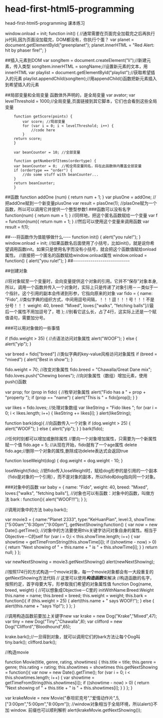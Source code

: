 # head-first-html5-programming
head-first-html5-programming 课本练习

window.onload = init;
function init() { //通常需要在页面完全加载完之后再执行js代码,因为页面没加载完，DOM都没有，你执行个蛋？
	var planet = document.getElementById("greenplanet");
	planet.innerHTML = "Red Alert: hit by phaser fire!";
}

##插入元素到DOM
		var songItem = document.createElement("li");//新建元素，传入类型
		songItem.innerHTML = songName;//设置新元素的文本，用innerHTML
		var playlist = document.getElementById("playlist");//获取希望插入的元素
		playlist.appendChild(songItem);//用appendChild()函数把新元素插入到希望插入的元素 

##局部变量和全局变量
函数体外声明的，是全局变量
		var avator;
		var levelThreshold = 1000;//全局变量,页面链接到其它脚本，它们也会看到这些全局变量

		function getScore(points) {
			var score; //局部变量
			for (var i = 0; i < levelThreshold; i++) {
				//code here	
			}
		return score;
		}

		var beanCounter = 10; //全部变量

		function getNumberOfItems(ordertype) {
		var beanCounter = 0;  //和全局变量同名，将在此函数体内覆盖全部变量
		if (ordertype == "order") {
			//do some stuff with beanCounter...
		}
		return beanCounter;
		}

##函数
function addOne (num) {
	return num + 1;
}
var plusOne = addOne; //把addOne赋到一个新变量plusOne
var result = plasOne(1); //plasOne赋为一个函数，所以可以调用它并提供一个整型参数1
###函数可以没有名字
function(num) {
	return num + 1;
}
//同样地，把这个匿名函数赋给一个变量
var f = function(num){
	return num + 1;
}
//然后可以使用这个变量来调用函数
var result = f(1);

##---将函数作为值能够做什么----
function init() {
	alert("you rule!");
}
window.onload = init; //如果函数名后面使用了小括号，比如init()，就是说你希望调用函数init。如果只是使用名字而没有小括号，就会把这个函数值赋给onload属性。
//直接把一个匿名的函数赋给window.onload属性
window.onload = function() {
	alert("you rule!");
}
##-----------------------------

##创建对象

//将对象赋至一个变量时，会向变量提供这个对象的引用。它并不“保存”对象本身,所以，调用一个函数并传入一个对象时，实际上只是传递了对象引用－－类似于一个指针。这个引用的副本会传递到形参，它指向原来的对象
var fido = {
	name: "Fido", //类似字典的组织方式，中间用逗号间隔，！！！逗！！！号！！！不是分号！！！
	weight: 40,
	breed: "Mixed",
	loves:["walks", "fetching balls"]//最后一个属性不用加逗号了，嗯
}; //别看它这么长，占了4行，这实际上还是一个赋值语句，需要加分号。

###可以用对象做的一些事情

if (fido.weight > 35) { //点语法访问对象属性
	alert("WOOF");
} else {
	alert("yip");
}

var breed = fido["breed"] //类似字典的key-value风格访问对象属性
if (breed = "mixed") {
	alert("Best in show");
}

fido.weight = 70; //改变对象属性
fido.breed = "Chawalla/Great Dane mix";
fido.loves.push("Chewing bones"); //向对象属性（数组）增加元素，使用push()函数

var prop;
for (prop in fido) { //枚举对象属性
	alert("Fido has a " + prop + "property ");
	if (prop == "name") {
		alert("This is " + fido[prop]);
	}
}

var likes = fido.loves; //处理对象数组
var likeString = "Fido likes ";
for (var i = 0; i < likes.length; i++) {
	likeString += likes[i];
}
alert(likeString);

function bark(dog){ //向函数传入一个对象
	if (dog.weight > 25) {
		alert("WOOF");
	} else {
		alert("yip");
	}
}
bark(fido);

//任何时刻都可以增加或删除属性
//要向一个对象增加属性，只需要为一个新属性赋一个值
fido.age = 5; //从现在开始，fido就有了一个age属性
delete fido.age;//删除一个对象的属性,删除成功delete表达式会返回true

function loseWeight(dog) {
	dog.weight = dog.weight - 10;
}

loseWeight(fido); //把fido传入loseWeight时，赋给dog形参的是引用的一个副本（fido是对象的一个引用），而不是对象的副本，所以fido和dog指向同一个对象。

###对象中的函数
var baby = {
	name: "Fido",
	weight: 40,
	breed: "Mixed",
	loves:["walks", "fetching balls"],
	//对象也可以有函数：对象中的函数，叫做方法
	bark : function(){
	alert("WOOF!!!");
  }
};

//调用对象中的方法
baby.bark();

var movie3 = {
	name:"Planet 2333",
	type:"KeHuanPian",
	level:3,
	showTime:["5:00am","6:30pm","9:00pm"],
	getNextShowing:function() {
	var now = new Date().getTime();
//对象中的方法要使用this关键字访问对象自身的属性。相当于Objective－C的self
	for (var i = 0;i < this.showTime.length; i++) {
		var showtime = getTimeFromString(this.showTime[i]);
		if ((showtime - now) > 0) {
			return "Next showing of " + this.name + " is " + this.showTime[i];
		}
	}
	return null;
}
};

var newNextShowing = movie3.getNextShowing()
alert(newNextShowing);

//按照174行的方式构造一个movie对象，每一个movie对象都会有一大段重复的getNextShowing方法代码
// 这里可以使用***构造函数***来解决
//构造函数的名字，按照约定，首字母要大写，形参取我们希望的对象属性值
function Dog(name, breed, weight) { //可以想象成Objective－C里的 initWithName:Breed:Weight
	this.name   = name;
	this.breed  = breed;
	this.weight = weight;
	this.bark   = function(){
		if (this.weight > 25) {
			alert(this.name + " says WOOF!");
		} else {
			alert(this.name + "says Yip!");
		}
	};
}

 //调用构造函数前要加上关键字new
 var krake     = new Dog("Krake","Mixed",47);
 var tiny      = new Dog("Tiny","Chawalla",8);
 var clifford  = new Dog("Clifford","Bloodhound",65);

 krake.bark();//一旦得到对象，就可以调用它们的bark方法让每个Dog叫
 tiny.bark();
 clifford.bark();

 //构造movie

 function Movie(title, genre, rating, showtimes) {
 	this.title          = title;
 	this.genre          = genre;
 	this.rating         = rating;
 	this.showtimes      = showtimes
 	this.getNextShowing = function(){
 		var now = new Date().getTime();
 		for (var i = 0; i < this.showtimes.length; i++) {
 			var showtime = getTimeFromString(this.showtimes[i]);
 			if ((showtime - now) > 0) {
 				return "Next showing of " + this.title + " is " + this.showtimes[i];
 			}
 		}
 	};
 }

var krakeMovie = new Movie("泰坦尼克号","爱情动作片",5,["3:00pm","5:00pm","8:00pm"]);
//window对象相当于全局环境，所以alert()不加 window. 前缀也可以顺利解析
alert(krakeMovie.getNextShowing());
